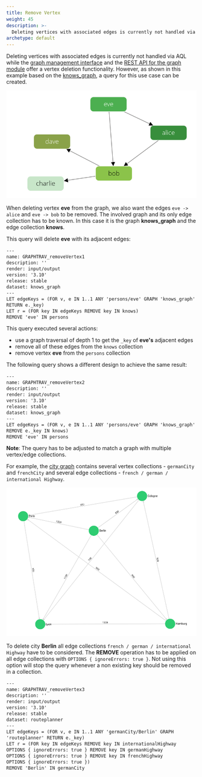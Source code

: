 ```yaml
---
title: Remove Vertex
weight: 45
description: >-
  Deleting vertices with associated edges is currently not handled via AQL while the graph management interface and the REST API for the graph module offer a vertex deletion functionality
archetype: default
---
```

Deleting vertices with associated edges is currently not handled via AQL while 
the [graph management interface](../../core-topics/graphs/general-graphs/graph-management.md#remove-a-vertex)
and the
[REST API for the graph module](../../http/graphs/named-graphs.md#remove-a-vertex)
offer a vertex deletion functionality.
However, as shown in this example based on the
[knows_graph](../../core-topics/graphs/_index.md#the-knows_graph), a query for this 
use case can be created.

![Example Graph](../../../images/knows_graph.png)

When deleting vertex **eve** from the graph, we also want the edges
`eve -> alice` and `eve -> bob` to be removed.
The involved graph and its only edge collection has to be known. In this case it 
is the graph **knows_graph** and the edge collection **knows**.

This query will delete **eve** with its adjacent edges:

```aql
---
name: GRAPHTRAV_removeVertex1
description: ''
render: input/output
version: '3.10'
release: stable
dataset: knows_graph
---
LET edgeKeys = (FOR v, e IN 1..1 ANY 'persons/eve' GRAPH 'knows_graph' RETURN e._key)
LET r = (FOR key IN edgeKeys REMOVE key IN knows) 
REMOVE 'eve' IN persons
```

This query executed several actions:
* use a graph traversal of depth 1 to get the `_key` of **eve's** adjacent edges
* remove all of these edges from the `knows` collection
* remove vertex **eve** from the `persons` collection

The following query shows a different design to achieve the same result:

```aql
---
name: GRAPHTRAV_removeVertex2
description: ''
render: input/output
version: '3.10'
release: stable
dataset: knows_graph
---
LET edgeKeys = (FOR v, e IN 1..1 ANY 'persons/eve' GRAPH 'knows_graph'
REMOVE e._key IN knows)
REMOVE 'eve' IN persons
```

**Note**: The query has to be adjusted to match a graph with multiple vertex/edge collections.

For example, the [city graph](../../core-topics/graphs/_index.md#the-city-graph) 
contains several vertex collections - `germanCity` and `frenchCity` and several 
edge collections -  `french / german / international Highway`.

![Example Graph2](../../../images/cities_graph.png)

To delete city **Berlin** all edge collections `french / german / international Highway` 
have to be considered. The **REMOVE** operation has to be applied on all edge
collections with `OPTIONS { ignoreErrors: true }`. Not using this option will stop the query
whenever a non existing key should be removed in a collection.

```aql
---
name: GRAPHTRAV_removeVertex3
description: ''
render: input/output
version: '3.10'
release: stable
dataset: routeplanner
---
LET edgeKeys = (FOR v, e IN 1..1 ANY 'germanCity/Berlin' GRAPH 'routeplanner' RETURN e._key)
LET r = (FOR key IN edgeKeys REMOVE key IN internationalHighway
OPTIONS { ignoreErrors: true } REMOVE key IN germanHighway
OPTIONS { ignoreErrors: true } REMOVE key IN frenchHighway
OPTIONS { ignoreErrors: true }) 
REMOVE 'Berlin' IN germanCity
```
